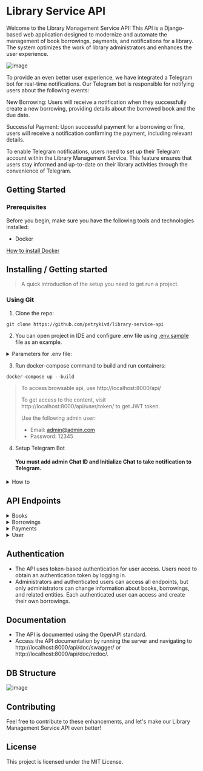 # Library Service API

Welcome to the Library Management Service API! This API is a Django-based web application designed to modernize and
automate the management of book borrowings, payments, and notifications for a library. The system optimizes the work of
library administrators and enhances the user experience.

![image](https://github.com/petrykivd/library-service-api/assets/111526221/0786e87f-6d1c-4dcb-9c4e-3a3e4c10baf5)

To provide an even better user experience, we have integrated a Telegram bot for real-time notifications. Our Telegram
bot is responsible for notifying users about the following events:

New Borrowing: Users will receive a notification when they successfully create a new borrowing, providing details about
the borrowed book and the due date.

Successful Payment: Upon successful payment for a borrowing or fine, users will receive a notification confirming the
payment, including relevant details.

To enable Telegram notifications, users need to set up their Telegram account within the Library Management Service.
This feature ensures that users stay informed and up-to-date on their library activities through the convenience of
Telegram.

## Getting Started

### Prerequisites

Before you begin, make sure you have the following tools and technologies installed:

- Docker

[How to install Docker](https://docs.docker.com/engine/install/)

## Installing / Getting started

> A quick introduction of the setup you need to get run a project.

### Using Git

1. Clone the repo:

```shell
git clone https://github.com/petrykivd/library-service-api
```

2. You can open project in IDE and configure .env file using [.env.sample](.env.sample) file as an example.

<details>
<summary>Parameters for .env file:</summary>

- **STRIPE_SECRET_KEY**: `Your Stripe Secret Key`
- **BOT_TOKEN**: `Your Bot Token`
- **ADMIN_GROUP**: `Your Admin Group in Telegram`
- **TURN_BOT_ON**: `True/False`
- **POSTGRES_DB**: `Your Postgres DB`
- **POSTGRES_USER**: `Your Postgres User`
- **POSTGRES_PASSWORD**: `Your password in DB`
- **POSTGRES_HOST** `Host of your DB`
- **POSTGRES_HOST** `Port of your DB`

</details>

3. Run docker-compose command to build and run containers:

```shell
docker-compose up --build
```

> To access browsable api, use http://localhost:8000/api/
>
> To get access to the content, visit http://localhost:8000/api/user/token/ to get JWT token.
>
> Use the following admin user:
> - Email: admin@admin.com
> - Password: 12345

4. Setup Telegram Bot
   #### You must add admin Chat ID and Initialize Chat to take notification to Telegram.

<details>
  <summary>How to</summary>

#### Create bot in Bot Father

- Start chat with [Bot Father](https://t.me/BotFather)
- ```/newbot``` - to create new bot
- Send bot's name
- ```/setprivacy``` - change to **Disable**
- Copy and save **API Key**,  **Bot Link**

#### Create chat

- You need to create channel
- Than, you should add your bot using  **Bot Link**

#### Find chat id

- Write some message in chat
- Go to ```https://api.telegram.org/bot<TOKEN>/getUpdates```.
- In ```<TOKEN>``` place **API Key**
- You will get response:

```json
  "chat": {
"id": -4017738106,
"title": "Order Tickets",
"type": "group",
"all_members_are_administrators": true
},
  ``` 

- Save your **Chat ID**
- Write all saved information inside [.env](.env) file like that:

- BOT_TOKEN=BOT_TOKEN
- ADMIN_GROUP=ADMIN_GROUP

</details>

## API Endpoints

<details>
  <summary>Books</summary>

- **List Books**: `GET /api/books/`
- **Create Book**: `POST /api/books/`
- **Retrieve Book**: `GET /api/books/{book_id}/`
- **Update Book**: `PUT /api/books/{book_id}/`
- **Partial Update** `PATCH /api/books/{book_id}/`
- **Delete Book**: `DELETE /api/books/{book_id}/`
- **Upload Astronomy Show Image**: `POST /api/books/{book_id}/upload-image/`

</details>

<details>
  <summary>Borrowings</summary>

**List Borrowings**: `GET /api/borrowings/`

- **Create Borrowing**: `POST /api/borrowings/`
- **Retrieve Borrowing**: `GET /api/borrowings/{borrowing_id}/`
- **Update Borrowing**: `PUT /api/borrowings/{borrowing_id}/`
- **Partial Update** `PATCH /api/borrowings/{borrowing_id}/`
- **Delete Borrowing**: `DELETE /api/borrowings/{borrowing_id}/`

</details>

<details>
  <summary>Payments</summary>

- **List Payments**: `GET /api/payments/`
- **Retrieve Payment**: `GET /api/payments/{payment_id}/`
- **Create Payment**: `POST /api/payments/`
- **Update Payment**: `PUT /api/payments/{payment_id}/`
- **Partial Update** `PATCH /api/payments/{payment_id}/`
- **Delete Payment**: `DELETE /api/payments/{payment_id}/`

</details>

<details>
  <summary>User</summary>
- **Information about current User**: `GET /api/user/me/`
- **Update User**: `PUT /api/user/me/`
- **Partial Update** `PATCH /api/user/me/`
- **Create new User** `POST /api/user/register/`
- **Create access and refresh tokens** `POST /api/user/token/`
- **Refresh access token** `POST /api/user/token/refresh/`
- **Verify tokens**: `POST /api/user/token/verify/`
</details>

## Authentication

- The API uses token-based authentication for user access. Users need to obtain an authentication token by logging in.
- Administrators and authenticated users can access all endpoints, but only administrators can change information about
  books, borrowings, and related entities. Each authenticated user can access and create their own borrowings.

## Documentation

- The API is documented using the OpenAPI standard.
- Access the API documentation by running the server and navigating to http://localhost:8000/api/doc/swagger/
  or http://localhost:8000/api/doc/redoc/.

## DB Structure

![image](https://github.com/petrykivd/library-service-api/assets/111526221/35fbed54-64da-43fb-b18e-e004b1e78e3a)

## Contributing

Feel free to contribute to these enhancements, and let's make our Library Management Service API even better!

## License

This project is licensed under the MIT License.
